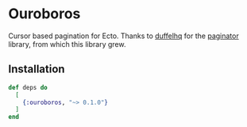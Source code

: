 # Ouroboros

Cursor based pagination for Ecto. Thanks to [duffelhq](https://github.com/duffelhq) for the [paginator](https://github.com/duffelhq/paginator) library, from which this library grew.

## Installation

```elixir
def deps do
  [
    {:ouroboros, "~> 0.1.0"}
  ]
end
```
